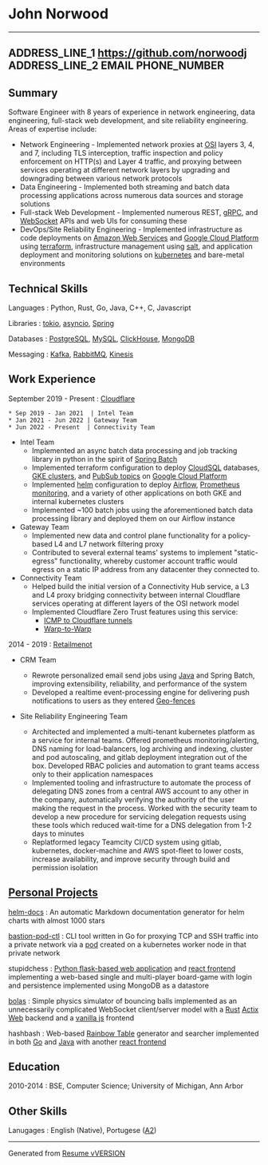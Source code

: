 John Norwood
============

----------------------------    ---------------------------
ADDRESS_LINE_1       https://github.com/norwoodj
ADDRESS_LINE_2       EMAIL
PHONE_NUMBER
----------------------------


Summary
-------
Software Engineer with 8 years of experience in network engineering, data engineering, full-stack web development,
and site reliability engineering. Areas of expertise include:

* Network Engineering - Implemented network proxies at [OSI](https://en.wikipedia.org/wiki/OSI_model) layers 3, 4, and 7,
  including TLS interception, traffic inspection and policy enforcement on HTTP(s) and Layer 4 traffic, and proxying
  between services operating at different network layers by upgrading and downgrading between various network protocols
* Data Engineering - Implemented both streaming and batch data processing applications across numerous data sources
  and storage solutions
* Full-stack Web Development - Implemented numerous REST, [gRPC](https://grpc.io/), and [WebSocket](https://developer.mozilla.org/en-US/docs/Web/API/WebSockets_API) APIs and web UIs for consuming these
* DevOps/Site Reliability Engineering - Implemented infrastructure as code deployments on [Amazon Web Services](https://aws.amazon.com/)
  and [Google Cloud Platform](https://cloud.google.com) using [terraform](https://www.terraform.io/), infrastructure management using
  [salt](https://saltproject.io/), and application deployment and monitoring solutions on [kubernetes](https://kubernetes.io/)
  and bare-metal environments


Technical Skills
----------------
Languages
:   Python, Rust, Go, Java, C++, C, Javascript

Libraries
:   [tokio](https://tokio.rs/), [asyncio](https://docs.python.org/3/library/asyncio.html), [Spring](https://spring.io/)

Databases
:   [PostgreSQL](https://www.postgresql.org/), [MySQL](https://www.mysql.com/), [ClickHouse](https://clickhouse.com/), [MongoDB](https://www.mongodb.com/)

Messaging
:   [Kafka](https://www.confluent.io/lp/apache-kafka/), [RabbitMQ](https://www.rabbitmq.com), [Kinesis](https://aws.amazon.com/kinesis)

Work Experience
---------------
September 2019 - Present
:   [Cloudflare](https://www.cloudflare.com/about-overview)

    * Sep 2019 - Jan 2021  | Intel Team
    * Jan 2021 - Jun 2022 | Gateway Team
    * Jun 2022 - Present  | Connectivity Team

* Intel Team
    * Implemented an async batch data processing and job tracking library in python in the spirit of [Spring Batch](https://spring.io/projects/spring-batch)
    * Implemented terraform configuration to deploy [CloudSQL](https://cloud.google.com/sql) databases,
      [GKE clusters](https://cloud.google.com/kubernetes-engine), and [PubSub topics](https://cloud.google.com/pubsub/docs/overview) on [Google Cloud Platform](https://cloud.google.com)
    * Implemented [helm](https://helm.sh/) configuration to deploy [Airflow](https://airflow.apache.org/), [Prometheus monitoring](https://prometheus.io/), and
      a variety of other applications on both GKE and internal kubernetes clusters
    * Implemented ~100 batch jobs using the aforementioned batch data processing library and deployed them on our Airflow instance
* Gateway Team
    * Implemented new data and control plane functionality for a policy-based L4 and L7 network filtering proxy
    * Contributed to several external teams' systems to implement "static-egress" functionality, whereby customer
      account traffic would egress on a static IP address from any datacenter they connected to.
* Connectivity Team
    * Helped build the initial version of a Connectivity Hub service, a L3 and L4 proxy bridging connectivity
      between internal Cloudflare services operating at different layers of the OSI network model
    * Implemented Cloudflare Zero Trust features using this service:
        * [ICMP to Cloudflare tunnels](https://blog.cloudflare.com/the-most-exciting-ping-release/)
        * [Warp-to-Warp](https://blog.cloudflare.com/warp-to-warp/)


2014 - 2019
:   [Retailmenot](https://www.retailmenot.com/corp)

* CRM Team
    * Rewrote personalized email send jobs using [Java](https://www.java.com/en/) and Spring Batch, improving extensibility,
      reliability, and performance of the system
    * Developed a realtime event-processing engine for delivering push notifications to users as they entered [Geo-fences](https://en.wikipedia.org/wiki/Geo-fence)

* Site Reliability Engineering Team
    * Architected and implemented a multi-tenant kubernetes platform as a service for internal teams. Offered prometheus
      monitoring/alerting, DNS naming for load-balancers, log archiving and indexing, cluster and pod autoscaling, and
      gitlab deployment integration out of the box. Developed RBAC policies and automation to grant teams access only to
      their application namespaces
    * Implemented tooling and infrastructure to automate the process of delegating DNS zones from a central AWS account
      to any other in the company, automatically verifying the authority of the user making the request in the process.
      Worked with the security team to develop a new procedure for servicing delegation requests using these tools which
      reduced wait-time for a DNS delegation from 1-2 days to minutes
    * Replatformed legacy Teamcity CI/CD system using gitlab, kubernetes, docker-machine and AWS spot-fleet to lower
      costs, increase availability, and improve security through build and permission isolation


[Personal Projects](https://github.com/norwoodj)
-----------------
[helm-docs](https://github.com/norwoodj/helm-docs)
:   An automatic Markdown documentation generator for helm charts with almost 1000 stars

[bastion-pod-ctl](https://github.com/norwoodj/bastion-pod-ctl)
:   CLI tool written in Go for proxying TCP and SSH traffic into a private network via a [pod](https://kubernetes.io/docs/concepts/workloads/pods/) created on a kubernetes
    worker node in that private network

stupidchess
:   [Python flask-based web application](https://github.com/norwoodj/stupidchess-backend) and [react frontend](https://github.com/norwoodj/stupidchess-frontend)
    implementing a web-based single and multi-player board-game with login and persistence implemented using MongoDB
    as a datastore

[bolas](https://github.com/norwoodj/bolas)
:   Simple physics simulator of bouncing balls implemented as an unnecessarily complicated WebSocket client/server
    model with a [Rust](https://www.rust-lang.org/) [Actix Web](https://actix.rs/) backend and a [vanilla js](http://vanilla-js.com/)
    frontend

hashbash
:   Web-based [Rainbow Table](https://en.wikipedia.org/wiki/Rainbow_table) generator and searcher implemented in both [Go](https://github.com/norwoodj/hashbash-backend-go) and
    [Java](https://github.com/norwoodj/hashbash-backend-java) with another [react frontend](https://github.com/norwoodj/hashbash-frontend)

Education
---------
2010-2014
: BSE, Computer Science; University of Michigan, Ann Arbor

Other Skills
------------
Lanugages
: English (Native), Portugese ([A2](https://www.coe.int/en/web/common-european-framework-reference-languages/level-descriptions))

----------------------------------------------
Generated from [Resume vVERSION](https://github.com/norwoodj/docs/blob/VERSION/docs/resume.md)
